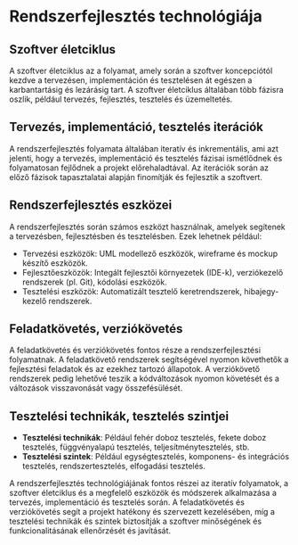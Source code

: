 # Rendszerfejlesztés technológiája

## Szoftver életciklus

A szoftver életciklus az a folyamat, amely során a szoftver koncepciótól kezdve a tervezésen, implementáción és tesztelésen át egészen a karbantartásig és lezárásig tart. A szoftver életciklus általában több fázisra oszlik, például tervezés, fejlesztés, tesztelés és üzemeltetés.

## Tervezés, implementáció, tesztelés iterációk

A rendszerfejlesztés folyamata általában iteratív és inkrementális, ami azt jelenti, hogy a tervezés, implementáció és tesztelés fázisai ismétlődnek és folyamatosan fejlődnek a projekt előrehaladtával. Az iterációk során az előző fázisok tapasztalatai alapján finomítják és fejlesztik a szoftvert.

## Rendszerfejlesztés eszközei

A rendszerfejlesztés során számos eszközt használnak, amelyek segítenek a tervezésben, fejlesztésben és tesztelésben. Ezek lehetnek például:

- Tervezési eszközök: UML modellező eszközök, wireframe és mockup készítő eszközök.
- Fejlesztőeszközök: Integált fejlesztői környezetek (IDE-k), verziókezelő rendszerek (pl. Git), kódolási eszközök.
- Tesztelési eszközök: Automatizált tesztelő keretrendszerek, hibajegy-kezelő rendszerek.

## Feladatkövetés, verziókövetés

A feladatkövetés és verziókövetés fontos része a rendszerfejlesztési folyamatnak. A feladatkövető rendszerek segítségével nyomon követhetők a fejlesztési feladatok és az ezekhez tartozó állapotok. A verziókövető rendszerek pedig lehetővé teszik a kódváltozások nyomon követését és a változások visszavonását vagy összefésülését.

## Tesztelési technikák, tesztelés szintjei

- **Tesztelési technikák**: Például fehér doboz tesztelés, fekete doboz tesztelés, függvényalapú tesztelés, teljesítménytesztelés, stb.
- **Tesztelési szintek**: Például egységtesztelés, komponens- és integrációs tesztelés, rendszertesztelés, elfogadási tesztelés.

A rendszerfejlesztés technológiájának fontos részei az iteratív folyamatok, a szoftver életciklus és a megfelelő eszközök és módszerek alkalmazása a tervezés, implementáció és tesztelés során. A feladatkövetés és verziókövetés segít a projekt hatékony és szervezett kezelésében, míg a tesztelési technikák és szintek biztosítják a szoftver minőségének és funkcionalitásának ellenőrzését és javítását.